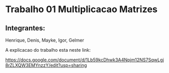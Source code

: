 
# Trabalho 01 Multiplicacao Matrizes

## Integrantes:
Henrique, Denis, Mayke, Igor, Gelmer  

A explicacao do trabalho esta neste link:

https://docs.google.com/document/d/1Lb59kcDhwk3A4Npjm12NS7SqwLgj8rZLXQW3EMYnzzY/edit?usp=sharing
